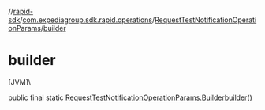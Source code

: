 //[rapid-sdk](../../../index.md)/[com.expediagroup.sdk.rapid.operations](../index.md)/[RequestTestNotificationOperationParams](index.md)/[builder](builder.md)

# builder

[JVM]\

public final static [RequestTestNotificationOperationParams.Builder](-builder/index.md)[builder](builder.md)()
